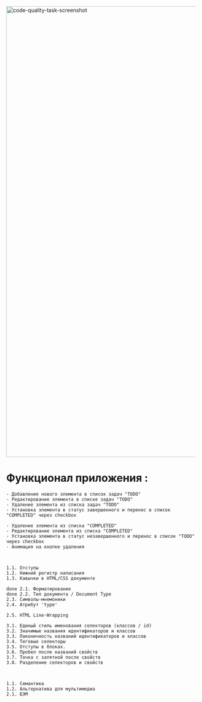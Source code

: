 <img width="1199" alt="code-quality-task-screenshot" src="https://user-images.githubusercontent.com/8201843/113413843-4080fb80-93c4-11eb-9f20-15e4b4c1e430.png">

# Функционал приложения :

    - Добавление нового элемента в список задач "TODO"
    - Редактирование элемента в списке задач "TODO"
    - Удаление элемента из списка задач "TODO"
    - Установка элемента в статус завершенного и перенос в список "COMPLETED" через checkbox

    - Удаление элемента из списка "COMPLETED"
    - Редактирование элемента из списка "COMPLETED"
    - Установка элемента в статус незавершенного и перенос в список "TODO" через checkbox
    - Анимация на кнопке удаления



    1.1. Отступы
    1.2. Нижний регистр написания
    1.3. Кавычки в HTML/CSS документе

    done 2.1. Форматирование 
    done 2.2. Тип документа / Document Type
    2.3. Символы-мнемоники
    2.4. Атрибут 'type'

    2.5. HTML Line-Wrapping

    3.1. Единый стиль именования селекторов (классов / id)
    3.2. Значимые названия идентификаторов и классов
    3.3. Лаконичность названий идентификаторов и классов
    3.4. Теговые селекторы
    3.5. Отступы в блоках.
    3.6. Пробел после названий свойств
    3.7. Точка с запятной после свойств
    3.8. Разделение селекторов и свойств



    1.1. Семантика
    1.2. Альтернатива для мультимедиа
    2.1. БЭМ

